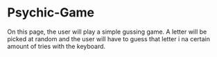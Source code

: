 # Psychic-Game
On this page, the user will play a simple gussing game. A letter will be picked at random and the user will have to guess that letter i na certain amount of tries with the keyboard.
